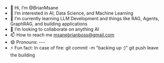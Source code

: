 - 👋 Hi, I’m @BrianMsane
- 👀 I’m interested in AI, Data Science, and Machine Learning
- 🌱 I’m currently learning LLM Development and things like RAG, Agents, GraphRAG, and building applications
- 💞️ I’m looking to collaborate on anything AI
- 📫 How to reach me msanebrianboss@gmail.com
- 😄 Pronouns: ---
- ⚡ Fun fact: In case of fire: git commit -m "backing up :)" git push leave the building

<!---
BrianMsane/BrianMsane is a ✨ special ✨ repository because its `README.md` (this file) appears on your GitHub profile.
You can click the Preview link to take a look at your changes.
--->
